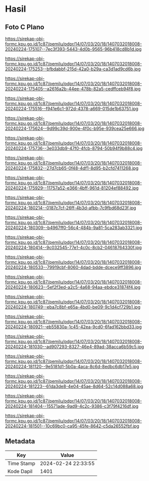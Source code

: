 # Hasil

## Foto C Plano

https://sirekap-obj-formc.kpu.go.id/1c87/pemilu/pdpr/14/07/03/20/18/1407032018008-20240224-175107--7ec3f393-5443-4d0b-9565-96b418cd8b1d.jpg

https://sirekap-obj-formc.kpu.go.id/1c87/pemilu/pdpr/14/07/03/20/18/1407032018008-20240224-175253--bfbdabbf-215d-42a0-b29a-ca3d1ad9cd6b.jpg

https://sirekap-obj-formc.kpu.go.id/1c87/pemilu/pdpr/14/07/03/20/18/1407032018008-20240224-175405--a2616a2b-44ee-478b-82a5-cedffceb94f8.jpg

https://sirekap-obj-formc.kpu.go.id/1c87/pemilu/pdpr/14/07/03/20/18/1407032018008-20240224-175516--f941e6c1-972d-4378-a669-015de1b63751.jpg

https://sirekap-obj-formc.kpu.go.id/1c87/pemilu/pdpr/14/07/03/20/18/1407032018008-20240224-175624--9d99c39d-900e-4f0c-b95e-939cea25e666.jpg

https://sirekap-obj-formc.kpu.go.id/1c87/pemilu/pdpr/14/07/03/20/18/1407032018008-20240224-175736--3e033db9-47f0-4fcb-8794-50b94f9b88c4.jpg

https://sirekap-obj-formc.kpu.go.id/1c87/pemilu/pdpr/14/07/03/20/18/1407032018008-20240224-175832--27d7cb65-0f48-4df1-8d95-b2cfd7411268.jpg

https://sirekap-obj-formc.kpu.go.id/1c87/pemilu/pdpr/14/07/03/20/18/1407032018008-20240224-175929--11757a52-e366-4bff-961d-81204ef88492.jpg

https://sirekap-obj-formc.kpu.go.id/1c87/pemilu/pdpr/14/07/03/20/18/1407032018008-20240224-180214--0187c7cf-26ff-4b3d-afbb-7c9fbd68d23f.jpg

https://sirekap-obj-formc.kpu.go.id/1c87/pemilu/pdpr/14/07/03/20/18/1407032018008-20240224-180309--b4967ff0-56c4-484b-9a81-5ca283ab3321.jpg

https://sirekap-obj-formc.kpu.go.id/1c87/pemilu/pdpr/14/07/03/20/18/1407032018008-20240224-180414--9c032545-77e1-4c0c-8cb2-04618764330f.jpg

https://sirekap-obj-formc.kpu.go.id/1c87/pemilu/pdpr/14/07/03/20/18/1407032018008-20240224-180533--79919cbf-8060-4dad-bdde-dcece9ff3896.jpg

https://sirekap-obj-formc.kpu.go.id/1c87/pemilu/pdpr/14/07/03/20/18/1407032018008-20240224-180623--5ef2f3ed-a2c5-4a68-94aa-ebdce31874f4.jpg

https://sirekap-obj-formc.kpu.go.id/1c87/pemilu/pdpr/14/07/03/20/18/1407032018008-20240224-180749--eba7c8bf-e65a-4bd0-be09-9c1d4cf729b1.jpg

https://sirekap-obj-formc.kpu.go.id/1c87/pemilu/pdpr/14/07/03/20/18/1407032018008-20240224-180921--eb55830a-1c45-42ea-9cd0-6fad162bbd33.jpg

https://sirekap-obj-formc.kpu.go.id/1c87/pemilu/pdpr/14/07/03/20/18/1407032018008-20240224-181030--ad907293-8327-46e4-89ad-38acca6b59c5.jpg

https://sirekap-obj-formc.kpu.go.id/1c87/pemilu/pdpr/14/07/03/20/18/1407032018008-20240224-181120--9e5181d1-5b0a-4aca-8c6d-8edbc6db17e5.jpg

https://sirekap-obj-formc.kpu.go.id/1c87/pemilu/pdpr/14/07/03/20/18/1407032018008-20240224-181223--61da3de8-4e04-45ae-8d64-52c14d088a68.jpg

https://sirekap-obj-formc.kpu.go.id/1c87/pemilu/pdpr/14/07/03/20/18/1407032018008-20240224-181404--15571ade-9ad9-4c2c-9386-c3f79f4216df.jpg

https://sirekap-obj-formc.kpu.go.id/1c87/pemilu/pdpr/14/07/03/20/18/1407032018008-20240224-181501--10c69bc0-ca95-45fe-8642-c5da26552fbf.jpg


## Metadata

| Key        | Value               |
| ---------- | ------------------- |
| Time Stamp | 2024-02-24 22:33:55 |
| Kode Dapil | 1401                |



